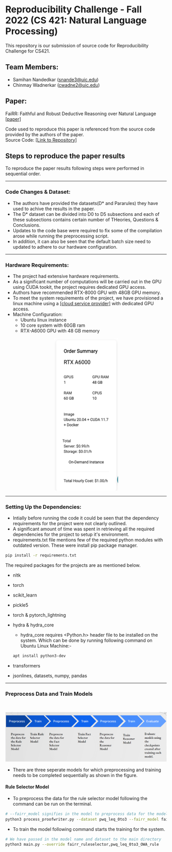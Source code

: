 # Reproducibility Challenge - Fall 2022 (CS 421: Natural Language Processing)
This repository is our submission of source code for Reproducibility Challenge for CS421.

## Team Members:
- Samihan Nandedkar (snande3@uic.edu)
- Chinmay Wadnerkar (cwadne2@uic.edu)

## Paper:
FaiRR: Faithful and Robust Deductive Reasoning over Natural Language [[paper]](https://arxiv.org/abs/2203.10261)

Code used to reproduce this paper is referenced from the source code provided by the authors of the paper. <br/>
Source Code: [[Link to Repository]](https://github.com/INK-USC/FaiRR.git)



## Steps to reproduce the paper results

To reproduce the paper results following steps were performed in sequential order. 

<hr/>

### Code Changes & Dataset:
- The authors have provided the datasets(D* and Pararules) they have used to achive the results in the paper. 
- The D* dataset can be divided into D0 to D5 subsections and each of these subsections contains certain number of THeories, Questions & Conclusions.
- Updates to the code base were required to fix some of the compilation arose while running the preprocessing script.
- In addition, it can also be seen that the default batch size need to updated to adhere to our hardware configuration. 

<hr/>

### Hardware Requirements:
- The project had extensive hardware requirements. 
- As a significant number of computations will be carried out in the GPU using CUDA tookit, the project requires dedicated GPU access. 
- Authors have recommended RTX-8000 GPU with 48GB GPU memory. 
- To meet the system requirements of the project, we have provisioned a linux machine using a [[cloud service provider]](https://datacrunch.io/) with dedicated GPU access. 
- Machine Configuration:
    - Ubuntu linux instance
    - 10 core system with 60GB ram
    - RTX-A6000 GPU with 48 GB memory

<p align="center">
<img src="images/image_1.png" alt="image one" width="200" />
</p>

<hr/>

### Setting Up the Dependencies:
- Intially before running the code it could be seen that the dependency requirements for the project were not clearly outlined. 
- A significant amount of time was spent in retrieving all the required dependencies for the project to setup it's environment.
- requirements.txt file mentions few of the required python modules with outdated version. These were install pip package manager. 

```bash
pip install -r requirements.txt
```

The required packages for the projects are as mentioned below. 
- nltk
- torch
- scikit_learn
- pickle5
- torch & pytorch_lightning
- hydra & hydra_core
    - hydra_core requires <Python.h> header file to be installed on the system. Which can be done by running following command on Ubuntu Linux Machine:-  

    ```bash 
    apt install python3-dev
    ```
- transformers
- jsonlines, datasets, numpy, pandas

<hr/>

### Preprocess Data and Train Models
<br/>
<p align="center">
<img src="images/image_2.png" alt="image one" width="800" />
</p>

- There are three seperate models for which preprocessing and training needs to be completed sequentially as shown in the figure.

#### Rule Selector Model

- To preprocess the data for the rule selector model following the command can be run on the terminal. 

```bash
# --fairr_model signifies in the model to preprocess data for the model
python3 process_proofwriter.py --dataset pwq_leq_0to3 --fairr_model fairr_rule --arch roberta_large
```
- To train the model following command starts the training for the system.
```bash
# We have passed in the model name and dataset to the main directory
python3 main.py --override fairr_ruleselector,pwq_leq_0to3_OWA_rule
```



